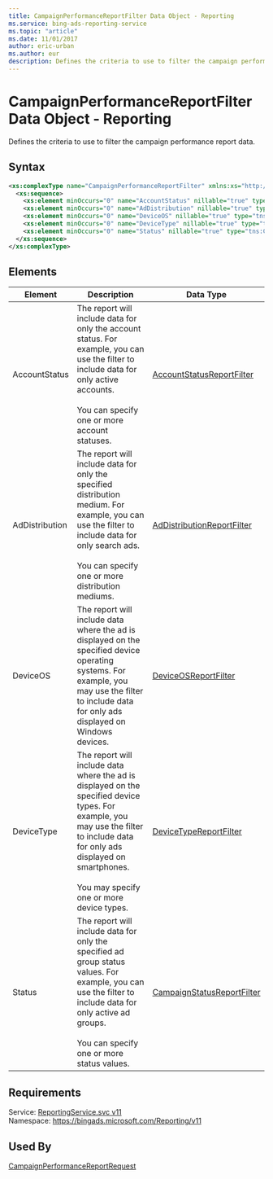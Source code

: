 ```yaml
---
title: CampaignPerformanceReportFilter Data Object - Reporting
ms.service: bing-ads-reporting-service
ms.topic: "article"
ms.date: 11/01/2017
author: eric-urban
ms.author: eur
description: Defines the criteria to use to filter the campaign performance report data.
---
```

# CampaignPerformanceReportFilter Data Object - Reporting
Defines the criteria to use to filter the campaign performance report data.

## Syntax
```xml
<xs:complexType name="CampaignPerformanceReportFilter" xmlns:xs="http://www.w3.org/2001/XMLSchema">
  <xs:sequence>
    <xs:element minOccurs="0" name="AccountStatus" nillable="true" type="tns:AccountStatusReportFilter" />
    <xs:element minOccurs="0" name="AdDistribution" nillable="true" type="tns:AdDistributionReportFilter" />
    <xs:element minOccurs="0" name="DeviceOS" nillable="true" type="tns:DeviceOSReportFilter" />
    <xs:element minOccurs="0" name="DeviceType" nillable="true" type="tns:DeviceTypeReportFilter" />
    <xs:element minOccurs="0" name="Status" nillable="true" type="tns:CampaignStatusReportFilter" />
  </xs:sequence>
</xs:complexType>
```

## <a name="elements"></a>Elements

|Element|Description|Data Type|
|-----------|---------------|-------------|
|<a name="accountstatus"></a>AccountStatus|The report will include data for only the account status. For example, you can use the filter to include data for only active accounts.<br /><br />You can specify one or more account statuses.|[AccountStatusReportFilter](accountstatusreportfilter.md)|
|<a name="addistribution"></a>AdDistribution|The report will include data for only the specified distribution medium. For example, you can use the filter to include data for only search ads.<br /><br />You can specify one or more distribution mediums.|[AdDistributionReportFilter](addistributionreportfilter.md)|
|<a name="deviceos"></a>DeviceOS|The report will include data where the ad is displayed on the specified device operating systems. For example, you may use the filter to include data for only ads displayed on Windows devices.|[DeviceOSReportFilter](deviceosreportfilter.md)|
|<a name="devicetype"></a>DeviceType|The report will include data where the ad is displayed on the specified device types. For example, you may use the filter to include data for only ads displayed on smartphones.<br /><br />You may specify one or more device types.|[DeviceTypeReportFilter](devicetypereportfilter.md)|
|<a name="status"></a>Status|The report will include data for only the specified ad group status values. For example, you can use the filter to include data for only active ad groups.<br /><br />You can specify one or more status values.|[CampaignStatusReportFilter](campaignstatusreportfilter.md)|

## Requirements
Service: [ReportingService.svc v11](https://reporting.api.bingads.microsoft.com/Api/Advertiser/Reporting/v11/ReportingService.svc)  
Namespace: https://bingads.microsoft.com/Reporting/v11  

## Used By
[CampaignPerformanceReportRequest](campaignperformancereportrequest.md)  
